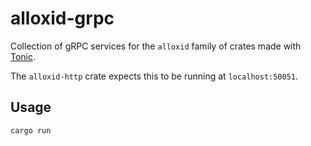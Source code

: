 # alloxid-grpc
Collection of gRPC services for the `alloxid` family of crates made with [Tonic](https://github.com/hyperium/tonic).

The `alloxid-http` crate expects this to be running at `localhost:50051`.

## Usage
```
cargo run
```
